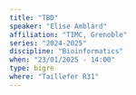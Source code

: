 ```yaml
---
title: "TBD"
speaker: "Elise Amblard"
affiliation: "TIMC, Grenoble"
series: "2024-2025"
discipline: "Bioinformatics"
when: "23/01/2025 - 14:00"
type: bigre
where: "Taillefer R31"
---
```

